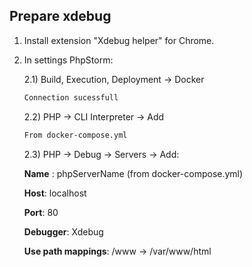 Prepare xdebug
--------------
1. Install extension "Xdebug helper" for Chrome.
2. In settings PhpStorm:
   
   2.1) Build, Execution, Deployment -> Docker
    ```sh
    Connection sucessfull
    ```
   2.2) PHP -> CLI Interpreter -> Add
    ```sh
    From docker-compose.yml
    ```
   2.3) PHP -> Debug -> Servers -> Add:

   **Name** : phpServerName (from docker-compose.yml)

   **Host**: localhost

   **Port**: 80

   **Debugger**: Xdebug

   **Use path mappings**: /www -> /var/www/html
